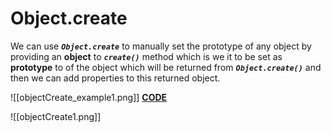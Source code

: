 # **Object.create**

We can use ***`Object.create`*** to manually set the prototype of any object by providing an **object** to ***`create()`*** method which is we it to be set as  **prototype** to  of the object which will be returned from ***`Object.create()`*** and then we can add properties to this returned object.

![[objectCreate_example1.png]]
[**CODE**](https://codesandbox.io/s/lively-leaf-6fs97g?file=/src/OOP/Object.create/Object.create.js:0-279)

![[objectCreate1.png]]

